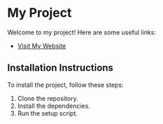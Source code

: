 # My Project

Welcome to my project! Here are some useful links:

- [Visit My Website](https://vaishnavi-wce-sangli.netlify.app/)

## Installation Instructions

To install the project, follow these steps:

1. Clone the repository.
2. Install the dependencies.
3. Run the setup script.
